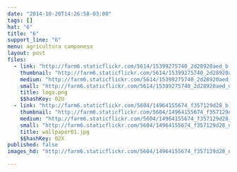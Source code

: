 ```yaml
---
date: "2014-10-20T14:26:58-03:00"
tags: []
hat: "6"
title: "6"
support_line: "6"
menu: agricultura camponesa
layout: post
files:
  - link: "http://farm6.staticflickr.com/5614/15399275740_2d28920aed_b.jpg"
    thumbnail: "http://farm6.staticflickr.com/5614/15399275740_2d28920aed_t.jpg"
    medium: "http://farm6.staticflickr.com/5614/15399275740_2d28920aed_z.jpg"
    small: "http://farm6.staticflickr.com/5614/15399275740_2d28920aed_n.jpg"
    title: logo.png
    $$hashKey: 02U
  - link: "http://farm6.staticflickr.com/5604/14964155674_f357129d28_b.jpg"
    thumbnail: "http://farm6.staticflickr.com/5604/14964155674_f357129d28_t.jpg"
    medium: "http://farm6.staticflickr.com/5604/14964155674_f357129d28_z.jpg"
    small: "http://farm6.staticflickr.com/5604/14964155674_f357129d28_n.jpg"
    title: wallpaper01.jpg
    $$hashKey: 02X
published: false
images_hd: "http://farm6.staticflickr.com/5604/14964155674_f357129d28_n.jpg"

---
```

